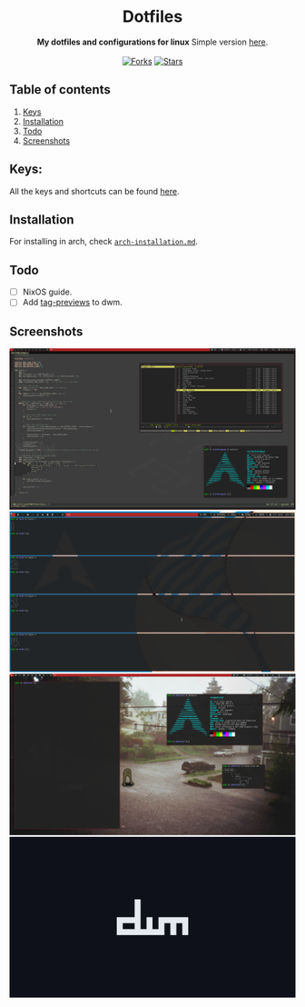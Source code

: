 <div align="center">
    <h1>Dotfiles</h1>
	<b>My dotfiles and configurations for linux</b>
	Simple version <a href="https://github.com/r4v10l1/dwm-lite">here</a>.<br><br>
	<a href="https://github.com/r4v10l1/arch-dotfiles/network/members"><img src="https://img.shields.io/github/forks/r4v10l1/arch-dotfiles.svg?style=for-the-badge&logo=archlinux" alt="Forks"></a>
	<a href="https://github.com/r4v10l1/arch-dotfiles/stargazers"><img src="https://img.shields.io/github/stars/r4v10l1/arch-dotfiles.svg?style=for-the-badge&logo=archlinux" alt="Stars"></a>
</div>

## Table of contents
1. [Keys](#keys)
1. [Installation](#installation)
4. [Todo](#todo)
5. [Screenshots](#screenshots)

## Keys:
All the keys and shortcuts can be found [here](https://github.com/r4v10l1/arch-dotfiles/blob/main/dwm-cheatsheet.md).

## Installation
For installing in arch, check [`arch-installation.md`](arch-installation.md).

## Todo
- [ ] NixOS guide.
- [ ] Add [tag-previews](https://dwm.suckless.org/patches/tag-previews/) to dwm.

## Screenshots
![dwm-screenshot-1](images/dwm-5.png)
![dwm-screenshot-3](images/dwm-3.png)
![dwm-lite-mix](images/dwm-lite-mix.png)
![slock-1](images/lockscreen-1.png)
